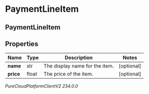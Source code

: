 # PaymentLineItem

## PaymentLineItem

## Properties

|Name | Type | Description | Notes|
|------------ | ------------- | ------------- | -------------|
| **name** | str | The display name for the item. | [optional] |
| **price** | float | The price of the item. | [optional] |



_PureCloudPlatformClientV2 234.0.0_
